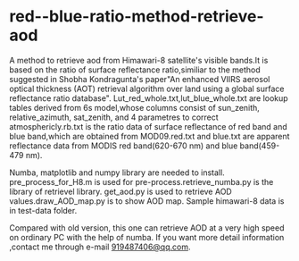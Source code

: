 # red--blue-ratio-method-retrieve-aod
A method to retrieve aod from Himawari-8 satellite's visible bands.It is based on the ratio of  surface reflectance ratio,similiar to the method suggested in Shobha Kondragunta's paper"An enhanced VIIRS aerosol optical thickness (AOT) retrieval algorithm over land using a global surface reflectance ratio database".
Lut_red_whole.txt,lut_blue_whole.txt are lookup tables derived from 6s model,whose columns consist of sun_zenith, relative_azimuth, sat_zenith, and 4 parametres to correct atmosphericly.rb.txt is the ratio data of surface reflectance of red band and blue band,which are obtained from MOD09.red.txt and blue.txt are apparent reflectance data from MODIS red band(620-670 nm)  and blue band(459-479 nm).

Numba, matplotlib and numpy library are needed to install. pre_process_for_H8.m is used for pre-process.retrieve_numba.py is the library of retrievel library. get_aod.py is used to retrieve AOD values.draw_AOD_map.py is to show AOD map.
Sample himawari-8 data is in test-data folder.

Compared with old version, this one can retrieve AOD at a very high speed on ordinary PC with the help of numba.
If you want more detail information ,contact me through e-mail 919487406@qq.com.
